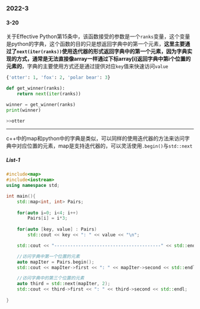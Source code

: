 ### 2022-3

#### 3-20

关于Effective Python第15条中，该函数接受的参数是一个`ranks`变量，这个变量是python的字典，这个函数的目的只是想返回字典中的第一个元素，**这里主要通过了`next(iter(ranks))`使用迭代器的形式返回字典中的第一个元素，因为字典实现的方式，通常是无法直接像array一样通过下标array[i]返回字典中第i个位置的元素的**，字典的主要使用方式还是通过提供对应`key`值来快速访问`value`

```python
{'otter': 1, 'fox': 2, 'polar bear': 3}

def get_winner(ranks):
    return next(iter(ranks))

winner = get_winner(ranks)
print(winner)

>>otter
```

---

c++中的map和python中的字典是类似，可以同样的使用迭代器的方法来访问字典中对应位置的元素，map是支持迭代器的，可以灵活使用`.begin()`与`std::next`

##### List-1

```c++
#include<map>
#include<iostream>
using namespace std;

int main(){
    std::map<int, int> Pairs;
    
    for(auto i=0; i<4; i++)
        Pairs[i] = i*3;
    
    for(auto [key, value] : Pairs)
        std::cout << key << ": " << value << "\n";

    std::cout << "----------------------------------------" << std::endl;

    //访问字典中第一个位置的元素
    auto mapIter = Pairs.begin();
    std::cout << mapIter->first << ": " << mapIter->second << std::endl;

    //访问字典中的第三个位置的元素
    auto third = std::next(mapIter, 2);
    std::cout << third->first << ": " << third->second << std::endl;
    
}
```

